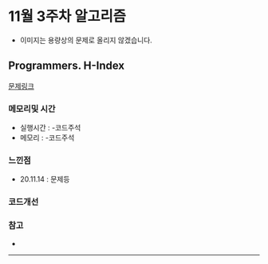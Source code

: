 # 11월 3주차 알고리즘

* 이미지는 용량상의 문제로 올리지 않겠습니다.

## Programmers. H-Index

[문제링크](https://programmers.co.kr/learn/courses/30/lessons/42747)

### 메모리및 시간
* 실행시간 : -코드주석 
* 메모리 : -코드주석 

### 느낀점
* 20.11.14 : 문제등

### 코드개선 


### 참고
*

---

